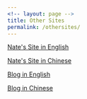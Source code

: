 ```yaml
---
<!-- layout: page -->
title: Other Sites
permalink: /othersites/
---
```


[Nate's Site in English](https://sites.google.com/site/nateheat/)

[Nate's Site in Chinese](https://sites.google.com/site/natecn/)

[Blog in English](http://nateheat.blogspot.com/)

[Blog in Chinese](http://nate-cn.blogspot.com/)
